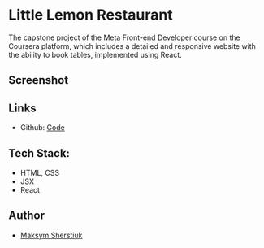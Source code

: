 # Little Lemon Restaurant
The capstone project of the Meta Front-end Developer course on the Coursera platform, which includes a detailed and responsive website with the ability to book tables, implemented using React.

## Screenshot


## Links
- Github: [Code](https://github.com/Maxson71/LittleLemon)

## Tech Stack:

- HTML, CSS
- JSX
- React

## Author
- [Maksym Sherstiuk](https://github.com/Maxson71)
